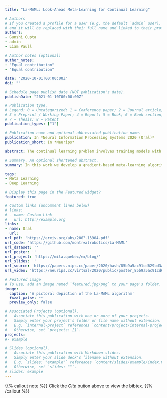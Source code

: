 ```yaml
---
title: "La-MAML: Look-Ahead Meta-Learning for Continual Learning"

# Authors
# If you created a profile for a user (e.g. the default `admin` user), write the username (folder name) here 
# and it will be replaced with their full name and linked to their profile.
authors:
- Gunshi Gupta
- admin
- Liam Paull

# Author notes (optional)
author_notes:
- "Equal contribution"
- "Equal contribution"

date: "2020-10-01T00:00:00Z"
doi: ""

# Schedule page publish date (NOT publication's date).
publishDate: "2021-01-10T00:00:00Z"

# Publication type.
# Legend: 0 = Uncategorized; 1 = Conference paper; 2 = Journal article;
# 3 = Preprint / Working Paper; 4 = Report; 5 = Book; 6 = Book section;
# 7 = Thesis; 8 = Patent
publication_types: ["1"]

# Publication name and optional abbreviated publication name.
publication: In *Neural Information Processing Systems 2020 (Oral)*
publication_short: In *Neurips*

abstract: The continual learning problem involves training models with limited capacity to perform well on a set of an unknown number of sequentially arriving tasks. While meta-learning shows great potential for reducing interference between old and new tasks, the current training procedures tend to be either slow or offline, and sensitive to many hyper-parameters. In this work, we propose Look-ahead MAML (La-MAML), a fast optimisation-based meta-learning algorithm for online-continual learning, aided by a small episodic memory. Our proposed modulation of per-parameter learning rates in our meta-learning update allows us to draw connections to prior work on hypergradients and meta-descent. This provides a more flexible and efficient way to mitigate catastrophic forgetting compared to conventional prior-based methods.La-MAML achieves performance superior to other replay-based, prior-based and meta-learning based approaches for continual learning on real-world visual classification benchmarks.

# Summary. An optional shortened abstract.
summary: In this work we develop a gradient-based meta-learning algorithm for efficient, online continual learning, that is robust and scalable to real-world visual benchmarks.

tags:
- Meta Learning
- Deep Learning

# Display this page in the Featured widget?
featured: true

# Custom links (uncomment lines below)
# links:
# - name: Custom Link
#   url: http://example.org
links:
- name: Oral
  url: 
url_pdf: 'https://arxiv.org/abs/2007.13904.pdf'
url_code: 'https://github.com/montrealrobotics/La-MAML'
url_dataset: ''
url_poster: ''
url_project: 'https://mila.quebec/en/blog/'
url_slides: ''
url_source: 'https://papers.nips.cc/paper/2020/hash/85b9a5ac91cd629bd3afe396ec07270a-Abstract.html'
url_video: 'https://neurips.cc/virtual/2020/public/poster_85b9a5ac91cd629bd3afe396ec07270a.html'

# Featured image
# To use, add an image named `featured.jpg/png` to your page's folder. 
image:
  caption: 'A pictoral depiction of the La-MAML algorithm'
  focal_point: ""
  preview_only: false

# Associated Projects (optional).
#   Associate this publication with one or more of your projects.
#   Simply enter your project's folder or file name without extension.
#   E.g. `internal-project` references `content/project/internal-project/index.md`.
#   Otherwise, set `projects: []`.
projects:
#- example

# Slides (optional).
#   Associate this publication with Markdown slides.
#   Simply enter your slide deck's filename without extension.
#   E.g. `slides: "example"` references `content/slides/example/index.md`.
#   Otherwise, set `slides: ""`.
# slides: example
---
```


{{% callout note %}}
Click the *Cite* button above to view the bibtex.
{{% /callout %}}